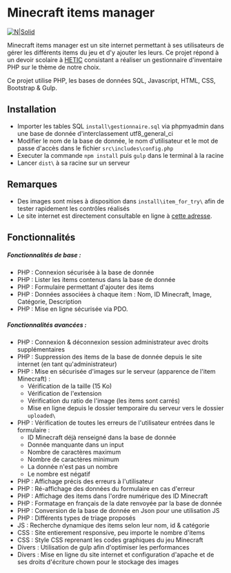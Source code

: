 # Minecraft items manager
[![N|Solid](http://image.noelshack.com/fichiers/2017/09/1488649702-minecraft-items.gif)](https://www.simonlucas.fr/web/item_manager/)

Minecraft items manager est un site internet permettant à ses utilisateurs de gérer les différents items du jeu et d'y ajouter les leurs. Ce projet répond à un devoir scolaire à [HETIC](https://hetic.net/) consistant a réaliser un gestionnaire d'inventaire PHP sur le thème de notre choix.

Ce projet utilise PHP, les bases de données SQL, Javascript, HTML, CSS, Bootstrap & Gulp.

## Installation

- Importer les tables SQL `install\gestionnaire.sql` via phpmyadmin dans une base de donnée d'interclassement utf8_general_ci
- Modifier le nom de la base de donnée, le nom d'utilisateur et le mot de passe d'accès dans le fichier `src\includes\config.php`
- Executer la commande `npm install` puis `gulp` dans le terminal à la racine
- Lancer `dist\` à sa racine sur un serveur

## Remarques
* Des images sont mises à disposition dans `install\item_for_try\` afin de tester rapidement les contrôles réalisés
* Le site internet est directement consultable en ligne à [cette adresse](https://www.simonlucas.fr/web/item_manager/).

## Fonctionnalités

##### Fonctionnalités de base :
* PHP : Connexion sécurisée à la base de donnée
* PHP : Lister les items contenus dans la base de donnée
* PHP : Formulaire permettant d'ajouter des items
* PHP : Données associées à chaque item : Nom, ID Minecraft, Image, Catégorie, Description
* PHP : Mise en ligne sécurisée via PDO.

##### Fonctionnalités avancées :
* PHP : Connexion & déconnexion session administrateur avec droits supplémentaires
* PHP : Suppression des items de la base de donnée depuis le site internet (en tant qu'administrateur)
* PHP : Mise en sécurisée d'images sur le serveur (apparence de l'item Minecraft) :
    * Vérification de la taille (15 Ko)
    * Vérification de l'extension
    * Vérification du ratio de l'image (les items sont carrés)
    * Mise en ligne depuis le dossier temporaire du serveur vers le dossier `uploaded\`
* PHP : Vérification de toutes les erreurs de l'utilisateur entrées dans le formulaire :
    * ID Minecraft déjà renseigné dans la base de donnée
    * Donnée manquante dans un input
    * Nombre de caractères maximum
    * Nombre de caractères minimum
    * La donnée n'est pas un nombre
    * Le nombre est négatif
* PHP : Affichage précis des erreurs à l'utilisateur
* PHP : Ré-affichage des données du formulaire en cas d'erreur
* PHP : Affichage des items dans l'ordre numérique des ID Minecraft
* PHP : Formatage en français de la date renvoyée par la base de donnée
* PHP : Conversion de la base de donnée en Json pour une utilisation JS
* PHP : Différents types de triage proposés
* JS : Recherche dynamique des items selon leur nom, id & catégorie
* CSS : Site entierement responsive, peu importe le nombre d'items
* CSS : Style CSS reprenant les codes graphiques du jeu Minecraft
* Divers : Utilisation de gulp afin d'optimiser les performances
* Divers : Mise en ligne du site internet et configuration d'apache et de ses droits d'écriture chown pour le stockage des images